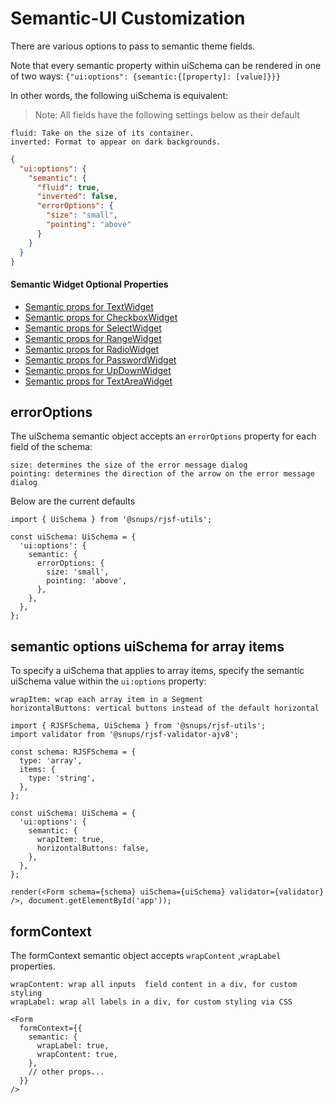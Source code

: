 # Semantic-UI Customization

There are various options to pass to semantic theme fields.

Note that every semantic property within uiSchema can be rendered in one of two ways: `{"ui:options": {semantic:{[property]: [value]}}}`

In other words, the following uiSchema is equivalent:

> Note: All fields have the following settings below as their default

```
fluid: Take on the size of its container.
inverted: Format to appear on dark backgrounds.
```

```json
{
  "ui:options": {
    "semantic": {
      "fluid": true,
      "inverted": false,
      "errorOptions": {
        "size": "small",
        "pointing": "above"
      }
    }
  }
}
```

#### Semantic Widget Optional Properties

- [Semantic props for TextWidget](https://react.semantic-ui.com/elements/input/)
- [Semantic props for CheckboxWidget](https://react.semantic-ui.com/modules/checkbox/)
- [Semantic props for SelectWidget](https://react.semantic-ui.com/modules/dropdown/)
- [Semantic props for RangeWidget](https://react.semantic-ui.com/elements/input/)
- [Semantic props for RadioWidget](https://react.semantic-ui.com/addons/radio/)
- [Semantic props for PasswordWidget](https://react.semantic-ui.com/elements/input/)
- [Semantic props for UpDownWidget](https://react.semantic-ui.com/elements/input/)
- [Semantic props for TextAreaWidget](https://react.semantic-ui.com/addons/text-area/)

## errorOptions

The uiSchema semantic object accepts an `errorOptions` property for each field of the schema:

```
size: determines the size of the error message dialog
pointing: determines the direction of the arrow on the error message dialog
```

Below are the current defaults

```tsx
import { UiSchema } from '@snups/rjsf-utils';

const uiSchema: UiSchema = {
  'ui:options': {
    semantic: {
      errorOptions: {
        size: 'small',
        pointing: 'above',
      },
    },
  },
};
```

## semantic options uiSchema for array items

To specify a uiSchema that applies to array items, specify the semantic uiSchema value within the `ui:options` property:

```
wrapItem: wrap each array item in a Segment
horizontalButtons: vertical buttons instead of the default horizontal
```

```tsx
import { RJSFSchema, UiSchema } from '@snups/rjsf-utils';
import validator from '@snups/rjsf-validator-ajv8';

const schema: RJSFSchema = {
  type: 'array',
  items: {
    type: 'string',
  },
};

const uiSchema: UiSchema = {
  'ui:options': {
    semantic: {
      wrapItem: true,
      horizontalButtons: false,
    },
  },
};

render(<Form schema={schema} uiSchema={uiSchema} validator={validator} />, document.getElementById('app'));
```

## formContext

The formContext semantic object accepts `wrapContent` ,`wrapLabel` properties.

```
wrapContent: wrap all inputs  field content in a div, for custom styling
wrapLabel: wrap all labels in a div, for custom styling via CSS
```

```tsx
<Form
  formContext={{
    semantic: {
      wrapLabel: true,
      wrapContent: true,
    },
    // other props...
  }}
/>
```
